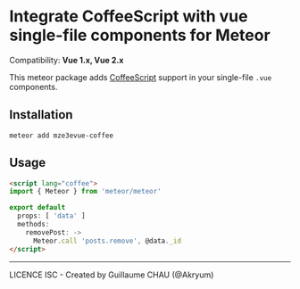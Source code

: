 # Integrate CoffeeScript with vue single-file components for Meteor

Compatibility: **Vue 1.x, Vue 2.x**

This meteor package adds [CoffeeScript](http://coffeescript.org/) support in your single-file `.vue` components.

## Installation

    meteor add mze3evue-coffee


## Usage

```html
<script lang="coffee">
import { Meteor } from 'meteor/meteor'

export default
  props: [ 'data' ]
  methods:
    removePost: ->
      Meteor.call 'posts.remove', @data._id
</script>
```

---

LICENCE ISC - Created by Guillaume CHAU (@Akryum)
